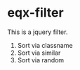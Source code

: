 eqx-filter
==========

This is a jquery filter.
1. Sort via classname
2. Sort via similar
3. Sort via random

